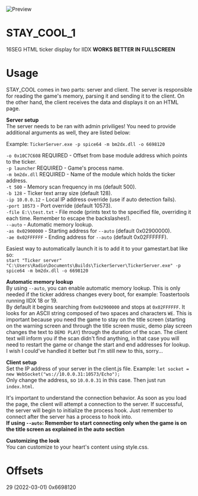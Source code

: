![Preview](https://mp01.s-ul.eu/Rmg334fB)

# STAY_COOL_1
16SEG HTML ticker display for IIDX **WORKS BETTER IN FULLSCREEN**

# Usage
STAY_COOL comes in two parts: server and client. The server is responsible for reading the game's memory, parsing it and sending it to the client. On the other hand, the client receives the data and displays it on an HTML page.

**Server setup**  
The server needs to be ran with admin priviliges!
You need to provide additional arguments as well, they are listed below:

Example: `TickerServer.exe -p spice64 -m bm2dx.dll -o 6698120`  

`-o 0x10C7C608` REQUIRED - Offset from base module address which points to the ticker.  
`-p launcher` REQUIRED - Game's process name.  
`-m bm2dx.dll` REQUIRED - Name of the module which holds the ticker address.  
`-t 500` - Memory scan frequency in ms (default 500).  
`-b 128` - Ticker text array size (default 128).  
`-ip 10.0.0.12` - Local IP address override (use if auto detection fails).  
`-port 10573` - Port override (default 10573).  
`-file E:\\test.txt` - File mode (prints text to the specified file, overriding it each time. Remember to escape the backslashes!).  
`--auto` - Automatic memory lookup.  
`-as 0x02900000` - Starting address for `--auto` (default 0x02900000).  
`-ae 0x02FFFFFF` - Ending address for `--auto` (default 0x02FFFFFF).  

Easiest way to automatically launch it is to add it to your gamestart.bat like so:  
`start "Ticker server" "C:\Users\Radio\Documents\Builds\TickerServer\TickerServer.exe" -p spice64 -m bm2dx.dll -o 6698120`  

**Automatic memory lookup**  
By using `--auto`, you can enable automatic memory lookup. This is only needed if the ticker address changes every boot, for example: Toastertools running IIDX 18 or 19.  
By default it begins searching from `0x02900000` and stops at `0x02FFFFFF`. It looks for an ASCII string composed of two spaces and characters `WE`. This is important because you need the game to stay on the title screen (starting on the warning screen and through the title screen music, demo play screen changes the text to `DEMO PLAY`) through the duration of the scan. The client text will inform you if the scan didn't find anything, in that case you will need to restart the game or change the start and end addresses for lookup. I wish I could've handled it better but I'm still new to this, sorry...

**Client setup**  
Set the IP address of your server in the client.js file. Example: `let socket = new WebSocket("ws://10.0.0.31:10573/Echo");`  
Only change the address, so `10.0.0.31` in this case. Then just run `index.html`.

It's important to understand the connection behavior. As soon as you load the page, the client will attempt a connection to the server. If successful, the server will begin to initialize the process hook. Just remember to connect after the server has a process to hook into.  
**If using `--auto`: Remember to start connecting only when the game is on the title screen as explained in the auto section**

**Customizing the look**  
You can customize to your heart's content using style.css.

# Offsets  

29 (2022-03-01) 0x6698120 
